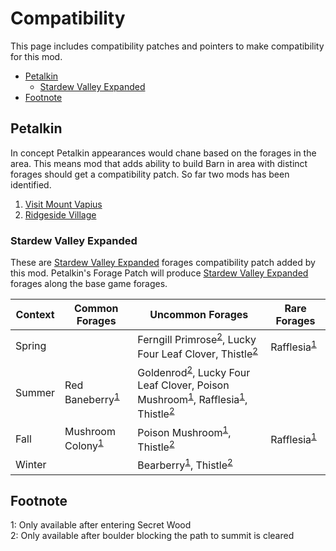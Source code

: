 # Compatibility

This page includes compatibility patches and pointers to make compatibility for this mod.

* [Petalkin](#petalkin)
  * [Stardew Valley Expanded](#stardew-valley-expanded)
* [Footnote](#footnote)

## Petalkin

In concept Petalkin appearances would chane based on the forages in the area. This means mod that adds ability to build Barn in area with distinct forages should get a compatibility patch. So far two mods has been identified.

1. [Visit Mount Vapius](https://www.nexusmods.com/stardewvalley/mods/9600)
2. [Ridgeside Village](https://www.nexusmods.com/stardewvalley/mods/7286)

### Stardew Valley Expanded

These are [Stardew Valley Expanded](https://www.nexusmods.com/stardewvalley/mods/3753) forages compatibility patch added by this mod. Petalkin's Forage Patch will produce [Stardew Valley Expanded](https://www.nexusmods.com/stardewvalley/mods/3753) forages along the base game forages.

| Context | Common Forages | Uncommon Forages | Rare Forages |
| ------- | -------------- | ---------------- | ------------ |
| Spring | | Ferngill Primrose<sup>[2](#RailroadBoulderCleared)</sup>, Lucky Four Leaf Clover, Thistle<sup>[2](#RailroadBoulderCleared)</sup> | Rafflesia<sup>[1](#SecretWood)</sup> |
| Summer | Red Baneberry<sup>[1](#SecretWood) | Goldenrod<sup>[2](#RailroadBoulderCleared)</sup>, Lucky Four Leaf Clover, Poison Mushroom<sup>[1](#SecretWood)</sup>, Rafflesia<sup>[1](#SecretWood)</sup>, Thistle<sup>[2](#RailroadBoulderCleared)</sup> | |
| Fall | Mushroom Colony<sup>[1](#SecretWood)</sup> | Poison Mushroom<sup>[1](#SecretWood)</sup>, Thistle<sup>[2](#RailroadBoulderCleared)</sup> | Rafflesia<sup>[1](#SecretWood)</sup> |
| Winter | | Bearberry<sup>[1](#SecretWood)</sup>, Thistle<sup>[2](#RailroadBoulderCleared)</sup> | |

## Footnote
<a name="SecretWood">1</a>: Only available after entering Secret Wood<br>
<a name="RailroadBoulderCleared">2</a>: Only available after boulder blocking the path to summit is cleared<br>
